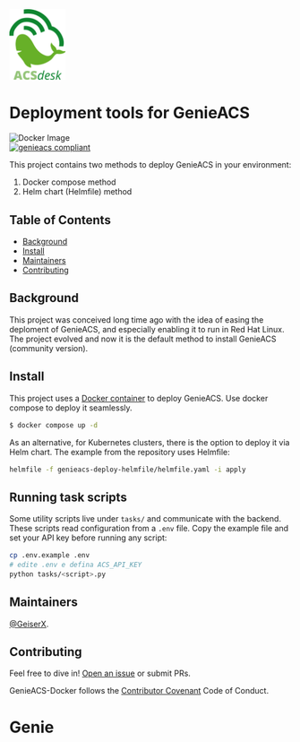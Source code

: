 <img src="https://github.com/GeiserX/genieacs-docker/blob/master/extra/logo.png" width="100"/>

# Deployment tools for GenieACS

![Docker Image](https://img.shields.io/docker/pulls/drumsergio/genieacs)  
[![genieacs compliant](https://img.shields.io/github/license/GeiserX/genieacs-docker)](https://github.com/GeiserX/genieacs-docker/blob/main/LICENSE)

This project contains two methods to deploy GenieACS in your environment: 
1. Docker compose method
2. Helm chart (Helmfile) method


## Table of Contents

- [Background](#background)
- [Install](#install)
- [Maintainers](#maintainers)
- [Contributing](#contributing)

## Background

This project was conceived long time ago with the idea of easing the deploment of GenieACS, and especially enabling it to run in Red Hat Linux. The project evolved and now it is the default method to install GenieACS (community version).

## Install

This project uses a [Docker container](https://hub.docker.com/repository/docker/drumsergio/genieacs) to deploy GenieACS. Use docker compose to deploy it seamlessly.

```sh
$ docker compose up -d
```

As an alternative, for Kubernetes clusters, there is the option to deploy it via Helm chart. The example from the repository uses Helmfile:

```bash
helmfile -f genieacs-deploy-helmfile/helmfile.yaml -i apply
```

## Running task scripts

Some utility scripts live under `tasks/` and communicate with the backend.
These scripts read configuration from a `.env` file. Copy the example file
and set your API key before running any script:

```bash
cp .env.example .env
# edite .env e defina ACS_API_KEY
python tasks/<script>.py
```

## Maintainers

[@GeiserX](https://github.com/GeiserX).

## Contributing

Feel free to dive in! [Open an issue](https://github.com/GeiserX/genieacs-docker/issues/new) or submit PRs.

GenieACS-Docker follows the [Contributor Covenant](http://contributor-covenant.org/version/2/1/) Code of Conduct.
# Genie
